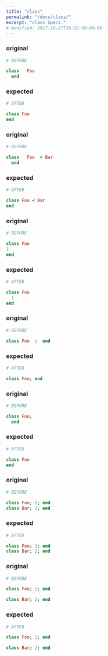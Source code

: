 ```yaml
---
title: "class"
permalink: "/docs/class/"
excerpt: "class Specs."
# modified: 2017-10-27T16:25:30-04:00
---
```

### original
```ruby
# BEFORE

class   Foo  
  end

```
### expected
```ruby
# AFTER

class Foo
end

```
### original
```ruby
# BEFORE

class   Foo  < Bar 
  end

```
### expected
```ruby
# AFTER

class Foo < Bar
end

```
### original
```ruby
# BEFORE

class Foo
1
end

```
### expected
```ruby
# AFTER

class Foo
  1
end

```
### original
```ruby
# BEFORE

class Foo  ;  end

```
### expected
```ruby
# AFTER

class Foo; end

```
### original
```ruby
# BEFORE

class Foo; 
  end

```
### expected
```ruby
# AFTER

class Foo
end

```
### original
```ruby
# BEFORE

class Foo; 1; end
class Bar; 2; end

```
### expected
```ruby
# AFTER

class Foo; 1; end
class Bar; 2; end

```
### original
```ruby
# BEFORE

class Foo; 1; end

class Bar; 2; end

```
### expected
```ruby
# AFTER

class Foo; 1; end

class Bar; 2; end
```
